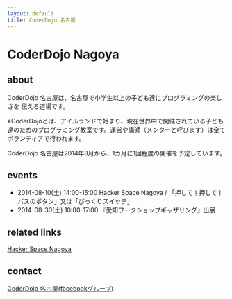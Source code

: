 ```yaml
---
layout: default
title: CoderDojo 名古屋
---
```


CoderDojo Nagoya
==================

about
-------

CoderDojo 名古屋は、名古屋で小学生以上の子ども達にプログラミングの楽しさを
伝える道場です。

※CoderDojoとは、アイルランドで始まり、現在世界中で開催されている子ども達のためのプログラミング教室です。運営や講師（メンターと呼びます）は全てボランティアで行われます。

CoderDojo 名古屋は2014年8月から、1カ月に1回程度の開催を予定しています。

events
--------

* 2014-08-10(土) 14:00-15:00 Hacker Space Nagoya / 「押して！押して！バスのボタン」又は「びっくりスイッチ」
* 2014-08-30(土) 10:00-17:00 『愛知ワークショップギャザリング』出展

related links
----------------

[Hacker Space Nagoya](http://hackerspace-nagoya.squarespace.com/)

contact
---------

[CoderDojo 名古屋(facebookグループ)](https://www.facebook.com/groups/658900590853780/)

